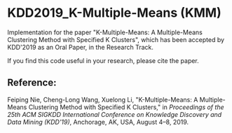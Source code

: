 # KDD2019_K-Multiple-Means (KMM)

Implementation for the paper "K-Multiple-Means: A Multiple-Means Clustering Method with Specified K Clusters", which has been accepted by KDD'2019 as an Oral Paper, in the Research Track.

If you find this code useful in your research, please cite the paper.

## Reference:

Feiping Nie, Cheng-Long Wang, Xuelong Li, "K-Multiple-Means: A Multiple-Means Clustering Method with Specified K Clusters," in *Proceedings of the 25th ACM SIGKDD International Conference on Knowledge Discovery and Data Mining (KDD'19)*, Anchorage, AK, USA, August 4–8, 2019.

